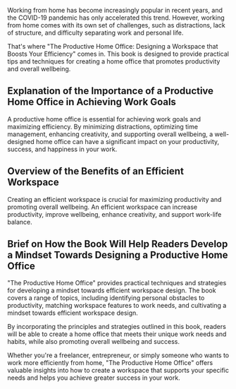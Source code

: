 
Working from home has become increasingly popular in recent years, and the COVID-19 pandemic has only accelerated this trend. However, working from home comes with its own set of challenges, such as distractions, lack of structure, and difficulty separating work and personal life.

That's where "The Productive Home Office: Designing a Workspace that Boosts Your Efficiency" comes in. This book is designed to provide practical tips and techniques for creating a home office that promotes productivity and overall wellbeing.

Explanation of the Importance of a Productive Home Office in Achieving Work Goals
---------------------------------------------------------------------------------

A productive home office is essential for achieving work goals and maximizing efficiency. By minimizing distractions, optimizing time management, enhancing creativity, and supporting overall wellbeing, a well-designed home office can have a significant impact on your productivity, success, and happiness in your work.

Overview of the Benefits of an Efficient Workspace
--------------------------------------------------

Creating an efficient workspace is crucial for maximizing productivity and promoting overall wellbeing. An efficient workspace can increase productivity, improve wellbeing, enhance creativity, and support work-life balance.

Brief on How the Book Will Help Readers Develop a Mindset Towards Designing a Productive Home Office
----------------------------------------------------------------------------------------------------

"The Productive Home Office" provides practical techniques and strategies for developing a mindset towards efficient workspace design. The book covers a range of topics, including identifying personal obstacles to productivity, matching workspace features to work needs, and cultivating a mindset towards efficient workspace design.

By incorporating the principles and strategies outlined in this book, readers will be able to create a home office that meets their unique work needs and habits, while also promoting overall wellbeing and success.

Whether you're a freelancer, entrepreneur, or simply someone who wants to work more efficiently from home, "The Productive Home Office" offers valuable insights into how to create a workspace that supports your specific needs and helps you achieve greater success in your work.
